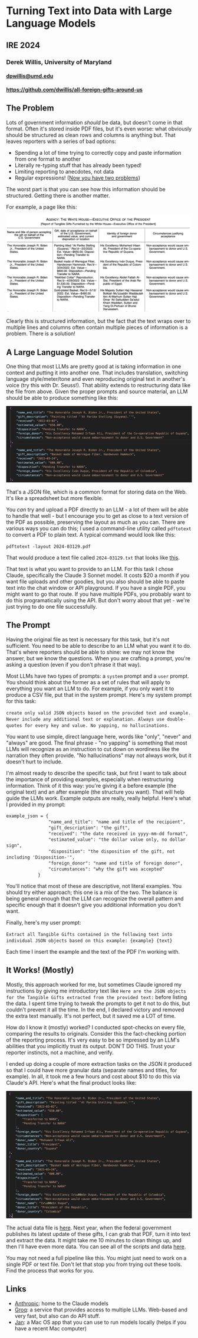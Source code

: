 # Turning Text into Data with Large Language Models
## IRE 2024
### Derek Willis, University of Maryland
#### dpwillis@umd.edu
#### https://github.com/dwillis/all-foreign-gifts-around-us

## The Problem

Lots of government information _should_ be data, but doesn't come in that format. Often it's stored inside PDF files, but it's even worse: what obviously should be structured as clean rows and columns is anything but. That leaves reporters with a series of bad options:

* Spending a lot of time trying to correctly copy and paste information from one format to another
* Literally re-typing stuff that has already been typed!
* Limiting reporting to anecdotes, not data
* Regular expressions! ([Now you have two problems](https://blog.codinghorror.com/regular-expressions-now-you-have-two-problems/))

The worst part is that you can see how this information should be structured. Getting there is another matter.

For example, a page like this:

![Original](original.png)

Clearly this is structured information, but the fact that the text wraps over to multiple lines and columns often contain multiple pieces of information is a problem. There is a solution!

## A Large Language Model Solution

One thing that most LLMs are pretty good at is taking information in one context and putting it into another one. That includes translation, switching language style/meter/tone and even reproducing original text in another's voice (try this with Dr. Seuss!). That ability extends to restructuring data like the file from above. Given the proper prompts and source material, an LLM should be able to produce something like this:

![Extracted](extracted_output.png)

That's a JSON file, which is a common format for storing data on the Web. It's like a spreadsheet but more flexible.

You _can_ try and upload a PDF directly to an LLM - a lot of them will be able to handle that well - but I encourage you to get as close to a text version of the PDF as possible, preserving the layout as much as you can. There are various ways you can do this; I used a command-line utility called `pdftotext` to convert a PDF to plain text. A typical command would look like this:

`pdftotext -layout 2024-03129.pdf`

That would produce a text file called `2024-03129.txt` that looks like [this](text/2024-03129.txt).

That text is what you want to provide to an LLM. For this task I chose Claude, specifically the Claude 3 Sonnet model. It costs $20 a month if you want file uploads and other goodies, but you also should be able to paste text into the chat window or API playground. If you have a single PDF, you might want to go that route. If you have multiple PDFs, you probably want to do this programatically using the API. But don't worry about that yet - we're just trying to do one file successfully.

## The Prompt

Having the original file as text is necessary for this task, but it's not sufficient. You need to be able to describe to an LLM what you want it to do. That's where reporters should be able to shine: we may not know the answer, but we know the questions. When you are crafting a prompt, you're asking a question (even if you don't phrase it that way).

Most LLMs have two types of prompts: a `system` prompt and a `user` prompt. You should think about the former as a set of rules that will apply to everything you want an LLM to do. For example, if you only want it to produce a CSV file, put that in the system prompt. Here's my system prompt for this task:

`create only valid JSON objects based on the provided text and example. Never include any additional text or explanation. Always use double-quotes for every key and value. No yapping, no hallucinations.`

You want to use simple, direct language here, words like "only", "never" and "always" are good. The final phrase - "no yapping" is something that most LLMs will recognize as an instruction to cut down on wordiness like the narration they often provide. "No hallucinations" may not always work, but it doesn't hurt to include.

I'm almost ready to describe the specific task, but first I want to talk about the importance of providing examples, especially when restructuring information. Think of it this way: you're giving it a before example (the original text) and an after example (the structure you want). That will help guide the LLMs work. Example outputs are really, really helpful. Here's what I provided in my prompt:

```
example_json = {
                "name_and_title": "name and title of the recipient",
                "gift_description": "the gift",
                "received": "the date received in yyyy-mm-dd format",
                "estimated_value": "the dollar value only, no dollar sign",
                "disposition": "the disposition of the gift, not including 'Disposition-'",
                "foreign_donor": "name and title of foreign donor",
                "circumstances": "why the gift was accepted"
            }
```

You'll notice that most of these are descriptive, not literal examples. You should try either approach; this one is a mix of the two. The balance is being general enough that the LLM can recognize the overall pattern and specific enough that it doesn't give you additional information you don't want.

Finally, here's my user prompt:

`Extract all Tangible Gifts contained in the following text into individual JSON objects based on this example: {example} {text}`

Each time I insert the example and the text of the PDF I'm working with.

## It Works! (Mostly)

Mostly, this approach worked for me, but sometimes Claude ignored my instructions by giving me introductory text like `Here are the JSON objects for the Tangible Gifts extracted from the provided text:` before listing the data. I spent time trying to tweak the prompts to get it not to do this, but couldn't prevent it all the time. In the end, I declared victory and removed the extra text manually. It's not perfect, but it saved me a LOT of time.

How do I know it (mostly) worked? I conducted spot-checks on every file, comparing the results to originals. Consider this the fact-checking portion of the reporting process. It's very easy to be so impressed by an LLM's abilities that you implicitly trust its output. DON'T DO THIS. Trust your reporter instincts, not a machine, and verify.

I ended up doing a couple of more extraction tasks on the JSON it produced so that I could have more granular data (separate names and titles, for example). In all, it took me a few hours and cost about $10 to do this via Claude's API. Here's what the final product looks like:

![Final](final_output.png)

The actual data file is [here](https://raw.githubusercontent.com/dwillis/all-foreign-gifts-around-us/main/combined_json_with_both_names.json). Next year, when the federal government publishes its latest update of these gifts, I can grab that PDF, turn it into text and extract the data. It might take me 10 minutes to clean things up, and then I'll have even more data. You can see all of the scripts and data [here](https://github.com/dwillis/all-foreign-gifts-around-us).

You may not need a full pipeline like this. You might just need to work on a single PDF or text file. Don't let that stop you from trying out these tools. Find the process that works for you.

## Links

* [Anthropic](https://console.anthropic.com): home to the Claude models
* [Groq](https://groq.com): a service that provides access to multiple LLMs. Web-based and very fast, but also can do API stuff.
* [Jan](https://jan.ai/): a Mac OS app that you can use to run models locally (helps if you have a recent Mac computer)